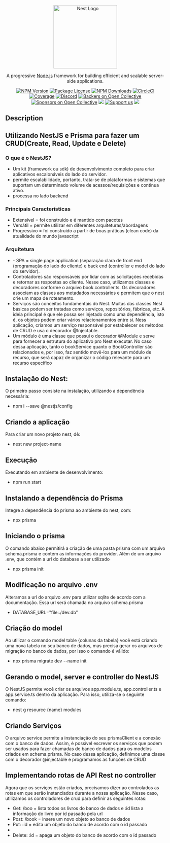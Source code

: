 <p align="center">
  <a href="http://nestjs.com/" target="blank"><img src="https://nestjs.com/img/logo-small.svg" width="200" alt="Nest Logo" /></a>
</p>

[circleci-image]: https://img.shields.io/circleci/build/github/nestjs/nest/master?token=abc123def456
[circleci-url]: https://circleci.com/gh/nestjs/nest

  <p align="center">A progressive <a href="http://nodejs.org" target="_blank">Node.js</a> framework for building efficient and scalable server-side applications.</p>
    <p align="center">
<a href="https://www.npmjs.com/~nestjscore" target="_blank"><img src="https://img.shields.io/npm/v/@nestjs/core.svg" alt="NPM Version" /></a>
<a href="https://www.npmjs.com/~nestjscore" target="_blank"><img src="https://img.shields.io/npm/l/@nestjs/core.svg" alt="Package License" /></a>
<a href="https://www.npmjs.com/~nestjscore" target="_blank"><img src="https://img.shields.io/npm/dm/@nestjs/common.svg" alt="NPM Downloads" /></a>
<a href="https://circleci.com/gh/nestjs/nest" target="_blank"><img src="https://img.shields.io/circleci/build/github/nestjs/nest/master" alt="CircleCI" /></a>
<a href="https://coveralls.io/github/nestjs/nest?branch=master" target="_blank"><img src="https://coveralls.io/repos/github/nestjs/nest/badge.svg?branch=master#9" alt="Coverage" /></a>
<a href="https://discord.gg/G7Qnnhy" target="_blank"><img src="https://img.shields.io/badge/discord-online-brightgreen.svg" alt="Discord"/></a>
<a href="https://opencollective.com/nest#backer" target="_blank"><img src="https://opencollective.com/nest/backers/badge.svg" alt="Backers on Open Collective" /></a>
<a href="https://opencollective.com/nest#sponsor" target="_blank"><img src="https://opencollective.com/nest/sponsors/badge.svg" alt="Sponsors on Open Collective" /></a>
  <a href="https://paypal.me/kamilmysliwiec" target="_blank"><img src="https://img.shields.io/badge/Donate-PayPal-ff3f59.svg"/></a>
    <a href="https://opencollective.com/nest#sponsor"  target="_blank"><img src="https://img.shields.io/badge/Support%20us-Open%20Collective-41B883.svg" alt="Support us"></a>
  <a href="https://twitter.com/nestframework" target="_blank"><img src="https://img.shields.io/twitter/follow/nestframework.svg?style=social&label=Follow"></a>
</p>
  <!--[![Backers on Open Collective](https://opencollective.com/nest/backers/badge.svg)](https://opencollective.com/nest#backer)
  [![Sponsors on Open Collective](https://opencollective.com/nest/sponsors/badge.svg)](https://opencollective.com/nest#sponsor)-->

## Description
## Utilizando NestJS e Prisma para fazer um CRUD(Create, Read, Update e Delete)
### O que é o NestJS?
<ul> 
    <li> Um kit (framework ou sdk) de desenvolvimento completo para criar aplicativos escalonáveis do lado do servidor. </li>
    <li> permite  escalabilidade, portanto, trata-se de plataformas e sistemas que suportam um determinado volume de acessos/requisições e continua ativo. </li> 
    <li> processa no lado backend</li>
</ul>

### Principais Características
<ul> 
    <li> Extensível = foi construído e é mantido com pacotes </li>
    <li> Versátil = permite utilizar em diferentes arquiteturas/abordagens </li> 
    <li> Progressivo = foi construído a partir de boas práticas (clean code) da atualidade do mundo javascript </li>
</ul>

### Arquitetura 
<ul>
    <li> - SPA = single page application (separação clara de front end (programação do lado do cliente) e back end (controller e model do lado do servidor). </li>
    <li> Controladores são responsáveis por lidar com as solicitações recebidas e retornar as respostas ao cliente. Nesse caso, utilizamos classes e decoradores conforme o arquivo book.controller.ts. Os decoradores associam as classes aos metadados necessários e permitem que o nest crie um mapa de roteamento. </li>
    <li> Serviços são conceitos fundamentais do Nest. Muitas das classes Nest básicas podem ser tratadas como serviços, repositórios, fábricas, etc. A ideia principal é que ele possa ser injetado como uma dependência, isto é, os objetos podem criar vários relacionamentos entre si. Ness aplicação, criamos um serviço responsável por estabelecer os métodos de CRUD e usa o decorador @Injectable.  </li>
    <li> Um módulo é uma classe que possui o decorador @Module e serve para fornecer a estrutura do aplicativo pro Nest executar. No caso dessa aplicação, tanto o bookService quanto o BookController são relacionados e, por isso, faz sentido movê-los para um módulo de recurso, que será capaz de organizar o código relevante para um recurso específico</li>
</ul>


## Instalação do Nest:
O primeiro passo consiste na instalação, utilizando a dependência necessária:
<ul> 
    <li> npm i --save @nestjs/config </li>
</ul>

## Criando a aplicação
Para criar um novo projeto nest, dê:
<ul> 
    <li> nest new project-name </li>
</ul>

## Execução
Executando em ambiente de desenvolvimento:
<ul> 
    <li> npm run start </li>
</ul>

## Instalando a dependência do Prisma
Integre a dependência do prisma ao ambiente do nest, com: 
<ul> 
    <li> npx prisma </li>
</ul>

## Iniciando o prisma
O comando abaixo permitirá a criação de uma pasta prisma com um arquivo schema.prisma e contém as informações do provider. Além de um arquivo .env, que contém a url do database a  ser utilizado
<ul> 
    <li> npx prisma init </li>
</ul>

## Modificação no arquivo .env
Alteramos a url do arquivo .env para utilizar sqlite de acordo com a documentação. Essa url será chamada no arquivo schema.prisma 
<ul> 
    <li> DATABASE_URL="file:./dev.db" </li>
</ul>

## Criação do model
Ao utilizar o comando model table {colunas da tabela} você está criando uma nova tabela no seu banco de dados, mas precisa gerar os arquivos de migração no banco de dados, por isso o comando é válido:
<ul> 
    <li> npx prisma migrate dev --name init</li>
</ul>

## Gerando o model, server e controller do NestJS
O NestJS permite você criar os arquivos app.module.ts, app.controller.ts e app.service.ts dentro da aplicação. Para isso, utiliza-se o seguinte comando:
<ul> 
    <li> nest g resource {name} modules</li>
</ul>

## Criando Serviços
O arquivo service permite a instanciação do seu prismaClient e a conexão com o banco de dados. Assim, é possível escrever os serviços que podem ser usados para fazer chamadas de banco de dados para os modelos criados em schema.prisma. No caso dessa aplicação, definimos uma classe com o decorador @injectable e programamos as funções de CRUD

## Implementando rotas de API Rest no controller
Agora que os serviços estão criados, precisamos dizer ao controlados as rotas em que serão instanciados durante a nossa aplicação. Nesse caso, utilizamos os controladores de crud para definir as seguintes rotas:
<ul> 
    <li> Get: /boo = lista todos os livros do banco de dados e :id lista a informação do livro por id passado pela url</li>
    <li> Post: /book = insere um novo objeto ao banco de dados </li>
    <li> Put: :id = edita um objeto do banco de acordo com o id passado <li>
    <li> Delete: :id = apaga um objeto do banco de acordo com o id passado </li>
</ul>